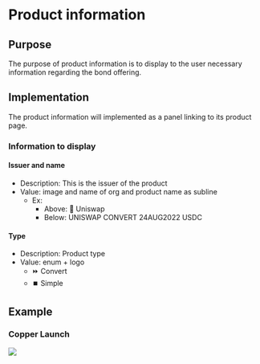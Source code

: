 # Product information

## Purpose

The purpose of product information is to display to the user necessary information regarding the bond offering.

## Implementation

The product information will implemented as a panel linking to its product page.

### Information to display

#### Issuer and name

- Description: This is the issuer of the product
- Value: image and name of org and product name as subline
  - Ex:
    - Above: 🦄 Uniswap
    - Below: UNISWAP CONVERT 24AUG2022 USDC

#### Type

- Description: Product type
- Value: enum + logo
  - ⏩ Convert
  - ⏹️ Simple

## Example

### Copper Launch

![](../../../../assets/copper/bond_details.png)

